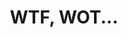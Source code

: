 ---
layout: category_index
title: WTF, WOT...
category: fun
permalink: /fun/
intro: Des liens et des inspirations WTF.
text-twtr: En train d'explorer les articles WTF — @MagDuWebdesign
---